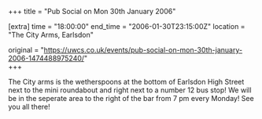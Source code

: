 +++
title = "Pub Social on Mon 30th January 2006"

[extra]
time = "18:00:00"
end_time = "2006-01-30T23:15:00Z"
location = "The City Arms, Earlsdon"

original = "https://uwcs.co.uk/events/pub-social-on-mon-30th-january-2006-1474488975240/"    
+++

The City arms is the wetherspoons at the bottom of Earlsdon High Street next to the mini roundabout and right next to a number 12 bus stop\! We will be in the seperate area to the right of the bar from 7 pm every Monday\! See you all there\!


